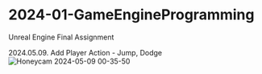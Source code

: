 # 2024-01-GameEngineProgramming
 Unreal Engine Final Assignment

2024.05.09.
Add Player Action - Jump, Dodge
![Honeycam 2024-05-09 00-35-50](https://github.com/areasplash/2024-01-GameEngineProgramming/assets/50064865/410110d1-d7e7-4a67-b51d-2271a4541373)
